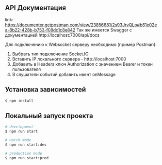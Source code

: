 ## API Документация
link: https://documenter.getpostman.com/view/23856681/2s93JrvQLp#b61e02ea-8b22-428b-b753-f08dc1c8e842
Так же имеется Swagger с документацией http://localhost:7000/api/docs

Для подключению к Websocket серверу необходимо (пример Postman): 
1) Выбрать тип подключение Socket.IO
2) Вставить IP локального сервера - http://localhost:7000
3) Добавить в Headers ключ Authorization с значением Bearer и токен пользователя
4) В слушатели событий добавить ивент onMessage

## Установка зависимостей

```bash
$ npm install
```

## Локальный запуск проекта

```bash
# development
$ npm run start

# watch mode
$ npm run start:dev

# production mode
$ npm run start:prod
```
